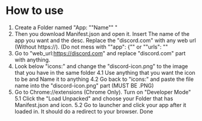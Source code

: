 # How to use
1. Create a Folder named "App: ""Name"" " 
2. Then you download Manifest.json and open it. Insert The name of the app you want and the desc. Replace the "discord.com" with any web url (Without https://). (Do not mess with ""app": {"" or ""urls": ""
3. Go to "web_url:https://discord.com" and replace "discord.com" part with anything.
4. Look below "icons:" and change the "discord-icon.png" to the image that you have in the same folder
 4.1 Use anything that you want the icon to be and Name it to anything
  4.2 Go back to "icons:" and paste the file name into the "discord-icon.png" part (MUST BE .PNG)
5. Go to Chrome://extensions (Chrome Only). Turn on "Developer Mode"
 5.1 Click the "Load Unpacked" and choose your Folder that has Manifest.json and icon.
  5.2 Go to launcher and click your app after it loaded in. It should do a redirect to your browser.
Done
